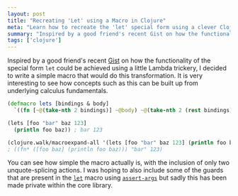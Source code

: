 ```yaml
---
layout: post
title: "Recreating 'Let' using a Macro in Clojure"
meta: "Learn how to recreate the 'let' special form using a clever Clojure macro with lambda trickery and underlying calculus fundamentals."
summary: "Inspired by a good friend's recent Gist on how the functionality of the special form `let` could be achieved using a little Lambda trickery, I decided to write a simple macro that would do this transformation."
tags: ['clojure']
---
```


Inspired by a good friend's recent [Gist](https://gist.github.com/keyvanakbary/190eb819632db0d6c303) on how the functionality of the special form `let` could be achieved using a little Lambda trickery, I decided to write a simple macro that would do this transformation.
It is very interesting to see how concepts such as this can be built up from underlying calculus fundamentals.

```clojure
(defmacro lets [bindings & body]
  `((fn [~@(take-nth 2 bindings)] ~@body) ~@(take-nth 2 (rest bindings))))

(lets [foo "bar" baz 123]
  (println foo baz)) ; bar 123
```

```clojure
(clojure.walk/macroexpand-all '(lets [foo "bar" baz 123] (println foo baz)))
; ((fn* ([foo baz] (println foo baz))) "bar" 123)
```

You can see how simple the macro actually is, with the inclusion of only two unquote-splicing actions.
I was hoping to also include some of the guards that are present in the [`let`](https://github.com/clojure/clojure/blob/clojure-1.7.0/src/clj/clojure/core.clj#L4301) macro using [`assert-args`](https://github.com/clojure/clojure/blob/clojure-1.7.0/src/clj/clojure/core.clj#L1718) but sadly this has been made private within the core library.
